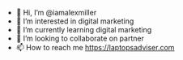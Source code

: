 - 👋 Hi, I’m @iamalexmiller
- 👀 I’m interested in digital marketing
- 🌱 I’m currently learning digital marketing
- 💞️ I’m looking to collaborate on partner
- 📫 How to reach me https://laptopsadviser.com

<!---
iamalexmiller/iamalexmiller is a ✨ special ✨ repository because its `README.md` (this file) appears on your GitHub profile.
You can click the Preview link to take a look at your changes.
--->
